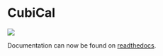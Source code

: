 # CubiCal

![](https://d8a8a12b527478184df8-1fd282026c3ff4ae711d11ecc95a1d47.ssl.cf1.rackcdn.com//us/small-business/openforum/wp-content/uploads/2014/03/open-office-backlash-how-small-businesses-can-survive-in-a-noisier-world-cubicle-farm-embed-4.jpg)

Documentation can now be found on [readthedocs](http://cubical.readthedocs.io).





